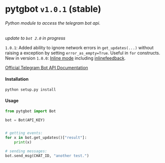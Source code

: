# pytgbot `v1.0.1` (stable)
###### Python module to access the telegram bot api.

*update to `bot 2.0` in progress*

`1.0.1`: Added ability to ignore network errors in `get_updates(...)` without raising a exception by setting `error_as_empty=True`. Useful in `for` constructs. 
New in version `1.0.0`: [Inline mode](https://telegram.org/blog/inline-bots) including [inlinefeedback](https://core.telegram.org/bots/inline#collecting-feedback).


[Official Telegram Bot API Documentation](https://core.telegram.org/bots)

#### Installation  ####
```sh
python setup.py install
```

#### Usage ####


```python
from pytgbot import Bot

bot = Bot(API_KEY)


# getting events:
for x in bot.get_updates()["result"]:
	print(x)

# sending messages:
bot.send_msg(CHAT_ID, "another test.")
```
